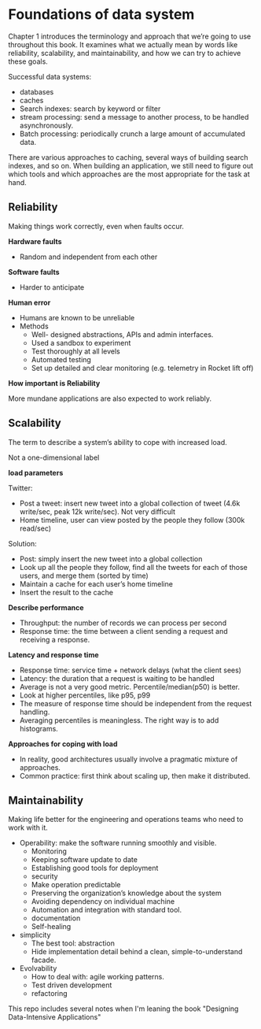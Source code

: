 # Foundations of data system

Chapter 1 introduces the terminology and approach that we’re going to use throughout this book. It examines what we actually mean by words like reliability, scalability, and maintainability, and how we can try to achieve these goals.

Successful data systems:

- databases
- caches
- Search indexes: search by keyword or filter
- stream processing: send a message to another process, to be handled asynchronously. 
- Batch processing: periodically crunch a large amount of accumulated data. 

There are various approaches to caching, several ways of building search indexes, and so on. When building an application, we still need to figure out which tools and which approaches are the most appropriate for the task at hand.

## Reliability

Making things work correctly, even when faults occur. 

**Hardware faults**

- Random and independent from each other

**Software faults**

- Harder to anticipate

**Human error**

- Humans are known to be unreliable
- Methods
  - Well- designed abstractions, APIs and admin interfaces. 
  - Used a sandbox to experiment
  - Test thoroughly at all levels
  - Automated testing
  - Set up detailed and clear monitoring (e.g. telemetry in Rocket lift off)

**How important is Reliability**

More mundane applications are also expected to work reliably. 

## Scalability

The term to describe a system’s ability to cope with increased load. 

Not a one-dimensional label

**load parameters**

Twitter:

- Post a tweet: insert new tweet into a global collection of tweet (4.6k write/sec, peak 12k write/sec). Not very difficult
- Home timeline, user can view posted by the people they follow (300k read/sec)

Solution:

- Post: simply insert the new tweet into a global collection
- Look up all the people they follow, find all the tweets for each of those users, and merge them (sorted by time)
- Maintain a cache for each user’s home timeline
- Insert the result to the cache

**Describe performance**

- Throughput: the number of records we can process per second
- Response time: the time between a client sending a request and receiving a response. 

**Latency and response time**

- Response time: service time + network delays (what the client sees)
- Latency: the duration that a request is waiting to be handled
- Average is not a very good metric. Percentile/median(p50) is better.
- Look at higher percentiles, like p95, p99
- The measure of response time should be independent from the request handling. 
- Averaging percentiles is meaningless. The right way is to add histograms. 

**Approaches for coping with load**

- In  reality, good architectures usually involve a pragmatic mixture of approaches. 
- Common practice: first think about scaling up, then make it distributed. 

## Maintainability

Making life better for the engineering and operations teams who need to work with it. 

- Operability: make the software running smoothly and visible. 
  - Monitoring 
  - Keeping software update to date
  - Establishing good tools for deployment
  - security
  - Make operation predictable
  - Preserving the organization’s knowledge about the system
  - Avoiding dependency on individual machine
  - Automation and integration with standard tool. 
  - documentation
  - Self-healing
- simplicity
  - The best tool: abstraction
  - Hide implementation detail behind a clean, simple-to-understand facade. 
- Evolvability
  - How to deal with: agile working patterns. 
  - Test driven development
  - refactoring



This repo includes several notes when I'm leaning the book "Designing Data-Intensive Applications"



